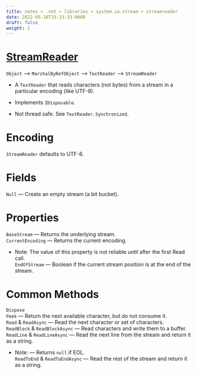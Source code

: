 ```yaml
---
title: notes > .net > libraries > system.io.stream > streamreader
date: 2022-05-16T15:13:33-0600
draft: false
weight: 1
---
```

# [StreamReader](https://docs.microsoft.com/en-us/dotnet/api/system.io.streamreader?view=net-6.0)
`Object` –> `MarshalByRefObject` –> `TextReader` –> `StreamReader`  

- A `TextReader` that reads characters (not bytes) from a stream in a particular encoding (like UTF-8).
- Implements `IDisposable`.

- Not thread safe. See `TextReader.Synchronized`.

# Encoding
`StreamReader` defaults to UTF-8.

# Fields
`Null` — Create an empty stream (a bit bucket).

# Properties
`BaseStream` — Returns the underlying stream.  
`CurrentEncoding` — Returns the current encoding.  
- Note: The value of this property is not reliable until after the first Read call.  
`EndOfStream` — Boolean if the current stream position is at the end of the stream.  

# Common Methods
`Dispose`  
`Peek` — Return the next available character, but do not consume it.  
`Read` & `ReadAsync` — Read the next character or set of characters.  
`ReadBlock` & `ReadBlockAsync` — Read characters and write them to a buffer.  
`ReadLine` & `ReadLineAsync` — Read the next line from the stream and return it as a string.  
- Note:  — Returns `null` if EOL.  
`ReadToEnd` & `ReadToEndAsync` — Read the rest of the stream and return it as a string.  
